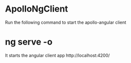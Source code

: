 # ApolloNgClient
Run the following command to start the apollo-angular client

# ng serve -o
It starts the angular client app 
http://localhost:4200/
